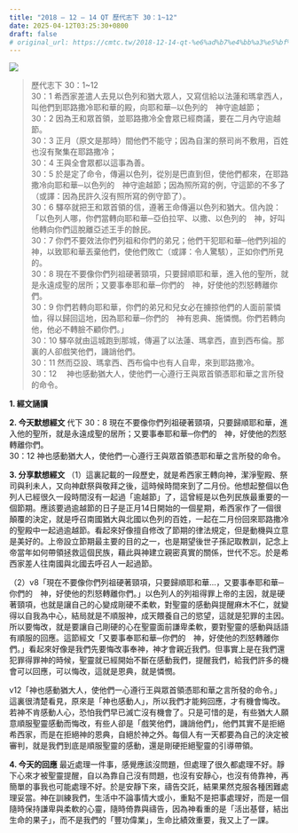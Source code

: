 ```yaml
---
title: "2018 – 12 – 14 QT 歷代志下 30：1~12"
date: 2025-04-12T03:25:30+0800
draft: false
# original_url: https://cmtc.tw/2018-12-14-qt-%e6%ad%b7%e4%bb%a3%e5%bf%97%e4%b8%8b-30%ef%bc%9a112
---
```


![](/images/qt.jpg)
> 歷代志下 30：1\~12  
> 30：1 希西家差遣人去見以色列和猶大眾人，又寫信給以法蓮和瑪拿西人，叫他們到耶路撒冷耶和華的殿，向耶和華─以色列的　神守逾越節；  
> 30：2 因為王和眾首領，並耶路撒冷全會眾已經商議，要在二月內守逾越節。  
> 30：3 正月（原文是那時）間他們不能守；因為自潔的祭司尚不敷用，百姓也沒有聚集在耶路撒冷；  
> 30：4 王與全會眾都以這事為善。  
> 30：5 於是定了命令，傳遍以色列，從別是巴直到但，使他們都來，在耶路撒冷向耶和華─以色列的　神守逾越節；因為照所寫的例，守這節的不多了（或譯：因為民許久沒有照所寫的例守節了）。  
> 30：6 驛卒就把王和眾首領的信，遵著王命傳遍以色列和猶大。信內說：「以色列人哪，你們當轉向耶和華─亞伯拉罕、以撒、以色列的　神，好叫他轉向你們這脫離亞述王手的餘民。  
> 30：7 你們不要效法你們列祖和你們的弟兄；他們干犯耶和華─他們列祖的　神，以致耶和華丟棄他們，使他們敗亡（或譯：令人驚駭），正如你們所見的。  
> 30：8 現在不要像你們列祖硬著頸項，只要歸順耶和華，進入他的聖所，就是永遠成聖的居所；又要事奉耶和華─你們的　神，好使他的烈怒轉離你們。  
> 30：9 你們若轉向耶和華，你們的弟兄和兒女必在擄掠他們的人面前蒙憐恤，得以歸回這地，因為耶和華─你們的　神有恩典、施憐憫。你們若轉向他，他必不轉臉不顧你們。」  
> 30：10 驛卒就由這城跑到那城，傳遍了以法蓮、瑪拿西，直到西布倫。那裏的人卻戲笑他們，譏誚他們。  
> 30：11 然而亞設、瑪拿西、西布倫中也有人自卑，來到耶路撒冷。  
> 30：12 　神也感動猶大人，使他們一心遵行王與眾首領憑耶和華之言所發的命令。

**1. 經文誦讀**

**2.  今天默想經文**
代下 30：8 現在不要像你們列祖硬著頸項，只要歸順耶和華，進入他的聖所，就是永遠成聖的居所；又要事奉耶和華─你們的　神，好使他的烈怒轉離你們。  
30：12 神也感動猶大人，使他們一心遵行王與眾首領憑耶和華之言所發的命令。

**3. 分享默想經文**
（1）這裏記載的一段歷史，就是希西家王轉向神，潔淨聖殿、祭司與利未人，又向神獻祭與敬拜之後，這時候時間來到了二月份。他想起整個以色列人已經很久一段時間沒有一起過「逾越節」了，這曾經是以色列民族最重要的一個節期。應該要過逾越節的日子是正月14日開始的一個星期，希西家作了一個很顛覆的決定，就是呼召南國猶大與北國以色列的百姓，一起在二月份回來耶路撒冷的聖殿中一起過逾越節。看起來好像擅自修改了節期的律法規定，但是動機與立意是美好的。上帝設立節期最主要的目的之一，也是期望後世子孫記取教訓，記念上帝當年如何帶領拯救這個民族，藉此與神建立親密真實的關係，世代不忘。於是希西家差人往南國與北國去呼召人一起過節。

（2）v8「現在不要像你們列祖硬著頸項，只要歸順耶和華…，又要事奉耶和華─你們的　神，好使他的烈怒轉離你們。」以色列人的列祖得罪上帝的主因，就是硬著頸項，也就是讓自己的心變成剛硬不柔軟，對聖靈的感動與提醒麻木不仁，就變得以自我為中心，結局就是不順服神，成天餵養自己的慾望，這就是犯罪的主因。所以要悔改，就是要讓自己剛硬的心在聖靈面前謙卑柔軟，要對聖靈的感動與話語有順服的回應。這節經文「又要事奉耶和華─你們的　神，好使他的烈怒轉離你們。」看起來好像是我們先要悔改事奉神，神才會親近我們。但事實上是在我們還犯罪得罪神的時候，聖靈就已經開始不斷在感動我們，提醒我們，給我們許多的機會可以回應，可以悔改，這就是恩典，就是憐憫。

v12「神也感動猶大人，使他們一心遵行王與眾首領憑耶和華之言所發的命令。」這裏很清楚看見，原來是「神也感動人」，所以我們才能夠回應，才有機會悔改。若神不肯感動人心，恐怕我們早已滅亡沒有機會了。只是可惜的是，有些猶大人願意順服聖靈感動而悔改，有些人卻是「戲笑他們，譏誚他們」，他們其實不是拒絕希西家，而是在拒絕神的恩典，自絕於神之外。每個人有一天都要為自己的決定被審判，就是我們到底是順服聖靈的感動，還是剛硬拒絕聖靈的引導帶領。

**4. 今天的回應**
最近處理一件事，感覺應該沒問題，但處理了很久都處理不好。靜下心來才被聖靈提醒，自以為靠自己沒有問題，也沒有安靜心，也沒有倚靠神，再簡單的事我也可能處理不好。於是安靜下來，禱告交託，結果果然克服各種困難處理妥當。神在訓練我們，生活中不論事情大或小，重點不是把事處理好，而是一個隨時保持謙卑與柔軟的心靈，隨時倚靠與禱告，因為神看重的是「活出基督，結出生命的果子」，而不是我們的「豐功偉業」，生命比績效重要，我又上了一課。
